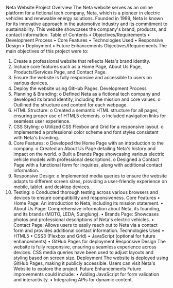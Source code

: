 Neta Website
Project Overview
The Neta website serves as an online platform for a fictional tech company, Neta, which is a pioneer in electric vehicles and renewable energy solutions. Founded in 1999, Neta is known for its innovative approach in the automotive industry and its commitment to sustainability. This website showcases the company's brand, products, and contact information.
Table of Contents
•	Objectives/Requirements
•	Development Process
•	Core Features
•	Technologies Used
•	Responsive Design
•	Deployment
•	Future Enhancements
Objectives/Requirements
The main objectives of this project were to:
1.	Create a professional website that reflects Neta's brand identity.
2.	Include core features such as a Home Page, About Us Page, Products/Services Page, and Contact Page.
3.	Ensure the website is fully responsive and accessible to users on various devices.
4.	Deploy the website using GitHub Pages.
Development Process
1.	Planning & Branding:
o	Defined Neta as a fictional tech company and developed its brand identity, including the mission and core values.
o	Outlined the structure and content for each webpage.
2.	HTML Structure:
o	Created a semantic HTML structure for all pages, ensuring proper use of HTML5 elements.
o	Included navigation links for seamless user experience.
3.	CSS Styling:
o	Utilized CSS Flexbox and Grid for a responsive layout.
o	Implemented a professional color scheme and font styles consistent with Neta's branding.
4.	Core Features:
o	Developed the Home Page with an introduction to the company.
o	Created an About Us Page detailing Neta's history and impact on the world.
o	Built a Brands Page showcasing various electric vehicle models with professional descriptions.
o	Designed a Contact Page with a functional form for inquiries, along with additional contact information.
5.	Responsive Design:
o	Implemented media queries to ensure the website adapts to different screen sizes, providing a user-friendly experience on mobile, tablet, and desktop devices.
6.	Testing:
o	Conducted thorough testing across various browsers and devices to ensure compatibility and responsiveness.
Core Features
•	Home Page: An introduction to Neta, including its mission statement.
•	About Us Page: Comprehensive information about Neta, its founding, and its brands (MOTO, LEDA, Sunglung).
•	Brands Page: Showcases photos and professional descriptions of Neta's electric vehicles.
•	Contact Page: Allows users to easily reach out to Neta via a contact form and provides additional contact information.
Technologies Used
•	HTML5
•	CSS3 (Flexbox and Grid)
•	JavaScript (optional for future enhancements)
•	GitHub Pages for deployment
Responsive Design
The website is fully responsive, ensuring a seamless experience across devices. CSS media queries have been used to adjust layouts and styling based on screen size.
Deployment
The website is deployed using GitHub Pages, making it publicly accessible. Users can visit Neta's Website to explore the project.
Future Enhancements
Future improvements could include:
•	Adding JavaScript for form validation and interactivity.
•	Integrating APIs for dynamic content.

